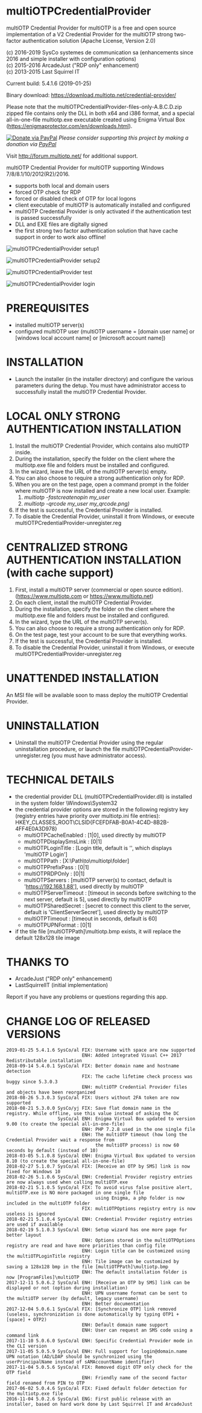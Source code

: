 multiOTPCredentialProvider
==========================
multiOTP Credential Provider for multiOTP is a free and open source implementation of a V2 Credential Provider for the multiOTP strong two-factor authentication solution (Apache License, Version 2.0)

(c) 2016-2019 SysCo systemes de communication sa (enhancements since 2016 and simple installer with configuration options)  
(c) 2015-2016 ArcadeJust ("RDP only" enhancement)  
(c) 2013-2015 Last Squirrel IT  

Current build: 5.4.1.6 (2019-01-25)

Binary download: https://download.multiotp.net/credential-provider/

Please note that the multiOTPCredentialProvider-files-only-A.B.C.D.zip zipped file contains only the DLL in both x64 and i386 format, and a special all-in-one-file multiotp.exe executable created using Enigma Virtual Box (https://enigmaprotector.com/en/downloads.html).

[![Donate via PayPal](https://img.shields.io/badge/donate-paypal-87ceeb.svg)](https://www.paypal.com/cgi-bin/webscr?cmd=_donations&currency_code=USD&business=paypal@sysco.ch&item_name=Donation%20for%20multiOTP%20project)
*Please consider supporting this project by making a donation via [PayPal](https://www.paypal.com/cgi-bin/webscr?cmd=_donations&currency_code=USD&business=paypal@sysco.ch&item_name=Donation%20for%20multiOTP%20project)*

Visit http://forum.multiotp.net/ for additional support.


multiOTP Credential Provider for multiOTP supporting Windows 7/8/8.1/10/2012(R2)/2016.
- supports both local and domain users
- forced OTP check for RDP
- forced or disabled check of OTP for local logons
- client executable of multiOTP is automatically installed and configured
- multiOTP Credential Provider is only activated if the authentication test is passed successfully
- DLL and EXE files are digitally signed
- the first strong two factor authentication solution that have cache support in order to work also offline!

![multiOTPCredentialProvider setup1](https://raw.githubusercontent.com/multiOTP/multiOTPCredentialProvider/master/screenshots/multiOTPCredentialProvider-setup1.png)

![multiOTPCredentialProvider setup2](https://raw.githubusercontent.com/multiOTP/multiOTPCredentialProvider/master/screenshots/multiOTPCredentialProvider-setup2.png)

![multiOTPCredentialProvider test](https://raw.githubusercontent.com/multiOTP/multiOTPCredentialProvider/master/screenshots/multiOTPCredentialProvider-test.png)

![multiOTPCredentialProvider login](https://raw.githubusercontent.com/multiOTP/multiOTPCredentialProvider/master/screenshots/multiOTPCredentialProvider-login.png)


PREREQUISITES
=============
- installed multiOTP server(s)
- configured multiOTP user (multiOTP username = [domain user name] or [windows local account name] or [microsoft account name])


INSTALLATION
============
- Launch the installer (in the installer directory) and configure the various parameters during the detup. You must have administrator access to successfully install the multiOTP Credential Provider.


LOCAL ONLY STRONG AUTHENTICATION INSTALLATION
=============================================
1) Install the multiOTP Credential Provider, which contains also multiOTP inside.
2) During the installation, specify the folder on the client where the
   multiotp.exe file and folders must be installed and configured.
3) In the wizard, leave the URL of the multiOTP server(s) empty.
4) You can also choose to require a strong authentication only for RDP.
5) When you are on the test page, open a command prompt in the folder where
   multiOTP is now installed and create a new local user. Example:
   1) *multiotp -fastcreatenopin my_user*
   2) *multiotp -qrcode my_user my_qrcode.png)*
6) If the test is successful, the Credential Provider is installed.
7) To disable the Credential Provider, uninstall it from Windows,
   or execute multiOTPCredentialProvider-unregister.reg


CENTRALIZED STRONG AUTHENTICATION INSTALLATION (with cache support)
===================================================================
1) First, install a multiOTP server (commercial or open source edition).
   (https://www.multiotp.com or https://www.multiotp.net)
2) On each client, install the multiOTP Credential Provider.
3) During the installation, specify the folder on the client where the
   multiotp.exe file and folders must be installed and configured.
4) In the wizard, type the URL of the multiOTP server(s).
5) You can also choose to require a strong authentication only for RDP.
6) On the test page, test your account to be sure that everything works.
7) If the test is successful, the Credential Provider is installed.
8) To disable the Credential Provider, uninstall it from Windows,
   or execute multiOTPCredentialProvider-unregister.reg


UNATTENDED INSTALLATION
=======================
An MSI file will be available soon to mass deploy the multiOTP Credential Provider.


UNINSTALLATION
==============
- Uninstall the multiOTP Credential Provider using the regular uninstallation procedure, or launch the file multiOTPCredentialProvider-unregister.reg (you must have administrator access).


TECHNICAL DETAILS
=================
- the credential provider DLL (multiOTPCredentialProvider.dll) is installed in the system folder \Windows\System32
- the credential provider options are stored in the following registry key (registry entries have priority over multiotp.ini file entries): HKEY_CLASSES_ROOT\CLSID\{FCEFDFAB-B0A1-4C4D-8B2B-4FF4E0A3D978}
  - multiOTPCacheEnabled : [1|0], used directly by multiOTP
  - multiOTPDisplaySmsLink : [0|1]
  - multiOTPLoginTitle : [Login title, default is '', which displays 'multiOTP Login']
  - multiOTPPath : [X:\Path\to\multiotp\folder]
  - multiOTPPrefixPass : [0|1]
  - multiOTPRDPOnly : [0|1]
  - multiOTPServers : [multiOTP server(s) to contact, default is 'https://192.168.1.88'], used directly by multiOTP
  - multiOTPServerTimeout : [timeout in seconds before switching to the next server, default is 5], used directly by multiOTP
  - multiOTPSharedSecret : [secret to connect this client to the server, default is 'ClientServerSecret'], used directly by multiOTP
  - multiOTPTimeout : [timeout in seconds, default is 60]
  - multiOTPUPNFormat : [0|1]
- if the tile file [multiOTPPath]\multiotp.bmp exists, it will replace the default 128x128 tile image


THANKS TO
=========
- ArcadeJust ("RDP only" enhancement)
- LastSquirrelIT (initial implementation)


Report if you have any problems or questions regarding this app.


CHANGE LOG OF RELEASED VERSIONS
===============================
```
2019-01-25 5.4.1.6 SysCo/al FIX: Username with space are now supported
                            ENH: Added integrated Visual C++ 2017 Redistributable installation
2018-09-14 5.4.0.1 SysCo/al FIX: Better domain name and hostname detection
                            FIX: The cache lifetime check process was buggy since 5.3.0.3
                            ENH: multiOTP Credential Provider files and objects have been reorganized
2018-08-26 5.3.0.3 SysCo/al FIX: Users without 2FA token are now supported
2018-08-21 5.3.0.0 SysCo/yj FIX: Save flat domain name in the registry. While offline, use this value instead of asking the DC
                   SysCo/al ENH: Enigma Virtual Box updated to version 9.00 (to create the special all-in-one-file)
                            ENH: PHP 7.2.8 used in the one single file
                            ENH: The multiOTP timeout (how long the Credential Provider wait a response from
                                 the multiOTP process) is now 60 seconds by default (instead of 10)
2018-03-05 5.1.0.8 SysCo/al ENH: Enigma Virtual Box updated to version 8.10 (to create the special all-in-one-file)
2018-02-27 5.1.0.7 SysCo/al FIX: [Receive an OTP by SMS] link is now fixed for Windows 10
2018-02-26 5.1.0.6 SysCo/al ENH: Credential Provider registry entries are now always used when calling multiOTP.exe
2018-02-21 5.1.0.5 SysCo/al FIX: To avoid virus false positive alert, multiOTP.exe is NO more packaged in one single file
                                 using Enigma, a php folder is now included in the multiOTP folder
                            FIX: multiOTPOptions registry entry is now useless is ignored
2018-02-21 5.1.0.4 SysCo/al ENH: Credential Provider registry entries are used if available
2018-02-19 5.1.0.3 SysCo/al ENH: Setup wizard has one more page for better layout
                            ENH: Options stored in the multiOTPOptions registry are read and have more priorities than config file
                            ENH: Login title can be customized using the multiOTPLoginTitle registry
                            ENH: Tile image can be customized by saving a 128x128 bmp in the file [multiOTPPath]\multiotp.bmp
                            ENH: The default installation folder is now [ProgramFiles]\multiOTP
2017-12-11 5.0.6.2 SysCo/al ENH: [Receive an OTP by SMS] link can be displayed or not (option during installation)
                            ENH: UPN username format can be sent to the multiOTP server (by default, legacy username)
                            ENH: Better documentation
2017-12-04 5.0.6.1 SysCo/al FIX: [Synchronize OTP] link removed (useless, synchronization is done automatically by typing OTP1 + [space] + OTP2)
                            ENH: Default domain name support
                            ENH: User can request an SMS code using a command link
2017-11-10 5.0.6.0 SysCo/al ENH: Specific Credential Provider mode in the CLI version
2017-11-05 5.0.5.9 SysCo/al ENH: Full support for login@domain.name UPN notation (AD/LDAP should be synchronized using the userPrincipalName instead of sAMAccountName identifier)
2017-11-04 5.0.5.6 SysCo/al FIX: Removed digit OTP only check for the OTP field
                            ENH: Friendly name of the second factor field renamed from PIN to OTP
2017-06-02 5.0.4.6 SysCo/al FIX: Fixed default folder detection for the multiotp.exe file
2016-11-04 5.0.2.6 SysCo/al ENG: First public release with an installer, based on hard work done by Last Squirrel IT and ArcadeJust
```
